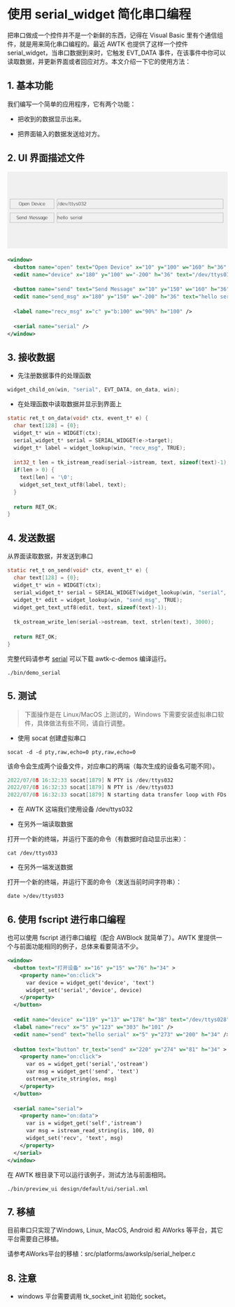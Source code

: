 # 使用 serial\_widget 简化串口编程

把串口做成一个控件并不是一个新鲜的东西，记得在 Visual Basic 里有个通信组件，就是用来简化串口编程的。最近 AWTK 也提供了这样一个控件 serial\_widget，当串口数据到来时，它触发 EVT\_DATA 事件，在该事件中你可以读取数据，并更新界面或者回应对方。本文介绍一下它的使用方法：

## 1. 基本功能

我们编写一个简单的应用程序，它有两个功能：

* 把收到的数据显示出来。

* 把界面输入的数据发送给对方。

## 2. UI 界面描述文件

![](images/serial.png)

```xml
<window>
  <button name="open" text="Open Device" x="10" y="100" w="160" h="36" />
  <edit name="device" x="180" y="100" w="-200" h="36" text="/dev/ttys032" />

  <button name="send" text="Send Message" x="10" y="150" w="160" h="36" />
  <edit name="send_msg" x="180" y="150" w="-200" h="36" text="hello serial" />

  <label name="recv_msg" x="c" y="b:100" w="90%" h="100" />

  <serial name="serial" />
</window>
```

## 3. 接收数据

* 先注册数据事件的处理函数

```c
widget_child_on(win, "serial", EVT_DATA, on_data, win);
```

* 在处理函数中读取数据并显示到界面上

```c
static ret_t on_data(void* ctx, event_t* e) {
  char text[128] = {0};
  widget_t* win = WIDGET(ctx);
  serial_widget_t* serial = SERIAL_WIDGET(e->target);
  widget_t* label = widget_lookup(win, "recv_msg", TRUE);

  int32_t len = tk_istream_read(serial->istream, text, sizeof(text)-1);
  if(len > 0) {
    text[len] = '\0';
    widget_set_text_utf8(label, text);
  }

  return RET_OK;
}
```

## 4. 发送数据

从界面读取数据，并发送到串口

```c
static ret_t on_send(void* ctx, event_t* e) {
  char text[128] = {0};
  widget_t* win = WIDGET(ctx);
  serial_widget_t* serial = SERIAL_WIDGET(widget_lookup(win, "serial", TRUE));
  widget_t* edit = widget_lookup(win, "send_msg", TRUE);
  widget_get_text_utf8(edit, text, sizeof(text)-1);

  tk_ostream_write_len(serial->ostream, text, strlen(text), 3000);

  return RET_OK;
}
```

完整代码请参考 [serial](https://github.com/zlgopen/awtk-c-demos/blob/master/demos/serial.c) 可以下载 awtk-c-demos 编译运行。

```
./bin/demo_serial
```

## 5. 测试

> 下面操作是在 Linux/MacOS 上测试的，Windows 下需要安装虚拟串口软件，具体做法有些不同，请自行调整。

* 使用 socat 创建虚拟串口

```
socat -d -d pty,raw,echo=0 pty,raw,echo=0
```

该命令会生成两个设备文件，对应串口的两端（每次生成的设备名可能不同）。

```c
2022/07/08 16:32:33 socat[1879] N PTY is /dev/ttys032
2022/07/08 16:32:33 socat[1879] N PTY is /dev/ttys033
2022/07/08 16:32:33 socat[1879] N starting data transfer loop with FDs [5,5] and [7,7]
```

* 在 AWTK 这端我们使用设备 /dev/ttys032

* 在另外一端读取数据

打开一个新的终端，并运行下面的命令（有数据时自动显示出来）：

```
cat /dev/ttys033
```

* 在另外一端发送数据

打开一个新的终端，并运行下面的命令（发送当前时间字符串）：

```
date >/dev/ttys033
```

## 6. 使用 fscript 进行串口编程

也可以使用 fscript 进行串口编程（配合 AWBlock 就简单了）。AWTK 里提供一个与前面功能相同的例子，总体来看要简洁不少。

```xml
<window>
  <button text="打开设备" x="16" y="15" w="76" h="34" >
    <property name="on:click">
      var device = widget_get('device', 'text')
      widget_set('serial','device', device)
    </property>
  </button>

  <edit name="device" x="119" y="13" w="178" h="38" text="/dev/ttys028" />
  <label name="recv" x="5" y="123" w="303" h="101" />
  <edit name="send" text="hello serial" x="5" y="273" w="200" h="34" />

  <button text="button" tr_text="send" x="220" y="274" w="81" h="34" >
    <property name="on:click">
      var os = widget_get('serial','ostream')
      var msg = widget_get('send', 'text')
      ostream_write_string(os, msg)
    </property>
  </button>

  <serial name="serial">
    <property name="on:data">
      var is = widget_get('self','istream')
      var msg = istream_read_string(is, 100, 0)
      widget_set('recv', 'text', msg)
    </property>
  </serial>
</window>
```

在 AWTK 根目录下可以运行该例子，测试方法与前面相同。

```
./bin/preview_ui design/default/ui/serial.xml
```

## 7. 移植

目前串口只实现了Windows, Linux, MacOS, Android 和 AWorks 等平台，其它平台需要自己移植。

请参考AWorks平台的移植：src/platforms/aworkslp/serial_helper.c

## 8. 注意

* windows 平台需要调用 tk\_socket\_init 初始化 socket。

